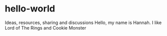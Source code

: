 # hello-world
Ideas, resources, sharing and discussions
Hello, my name is Hannah. I like Lord of The Rings and Cookie Monster
